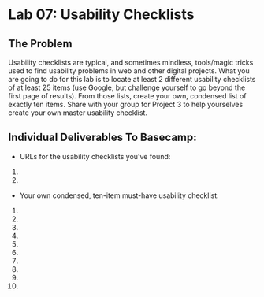 # Lab 07: Usability Checklists

## The Problem

Usability checklists are typical, and sometimes mindless, tools/magic tricks used to
find usability problems in web and other digital projects. What you are going to do 
for this lab is to locate at least 2 different usability checklists 
of at least 25 items (use Google, but challenge yourself to go beyond the first 
page of results). From those lists, create your own, condensed list of exactly 
ten items. Share with your group for Project 3 to help yourselves create your 
own master usability checklist.

## Individual Deliverables To Basecamp:

* URLs for the usability checklists you've found:

1.
2.

* Your own condensed, ten-item must-have usability checklist:

1.
2.
3.
4.
5.
6.
7.
8.
9.
10.
